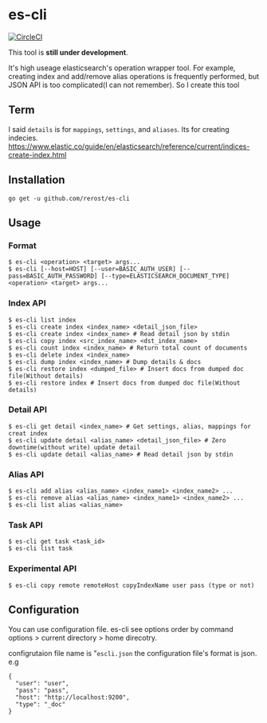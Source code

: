 # es-cli
[![CircleCI](https://circleci.com/gh/rerost/es-cli/tree/master.svg?style=svg&circle-token=df496b759fd684d97bf6f94c9251763960fcc049)](https://circleci.com/gh/rerost/es-cli/tree/master)

This tool is **still under development**.

It's high useage elasticsearch's operation wrapper tool.
For example, creating index and add/remove alias operations is frequently performed, but JSON API is too complicated(I can not remember).
So I create this tool

## Term
I said `details` is for `mappings`, `settings`, and `aliases`.
Its for creating indecies.
https://www.elastic.co/guide/en/elasticsearch/reference/current/indices-create-index.html

## Installation
`go get -u github.com/rerost/es-cli`

## Usage
### Format
```
$ es-cli <operation> <target> args...
$ es-cli [--host=HOST] [--user=BASIC_AUTH_USER] [--pass=BASIC_AUTH_PASSWORD] [--type=ELASTICSEARCH_DOCUMENT_TYPE] <operation> <target> args...
```

### Index API
```
$ es-cli list index
$ es-cli create index <index_name> <detail_json_file>
$ es-cli create index <index_name> # Read detail json by stdin
$ es-cli copy index <src_index_name> <dst_index_name>
$ es-cli count index <index_name> # Return total count of documents
$ es-cli delete index <index_name>
$ es-cli dump index <index_name> # Dump details & docs
$ es-cli restore index <dumped_file> # Insert docs from dumped doc file(Without details)
$ es-cli restore index # Insert docs from dumped doc file(Without details)
```


### Detail API
```
$ es-cli get detail <index_name> # Get settings, alias, mappings for creat index
$ es-cli update detail <alias_name> <detail_json_file> # Zero downtime(without write) update detail
$ es-cli update detail <alias_name> # Read detail json by stdin
```

### Alias API
```
$ es-cli add alias <alias_name> <index_name1> <index_name2> ...
$ es-cli remove alias <alias_name> <index_name1> <index_name2> ...
$ es-cli list alias <alias_name>
```

### Task API
```
$ es-cli get task <task_id>
$ es-cli list task
```

### Experimental API
```
$ es-cli copy remote remoteHost copyIndexName user pass (type or not)
```

## Configuration
You can use configuration file.
es-cli see options order by command options > current directory > home direcotry.

configrutaion file name is "`escli.json`
the configuration file's format is json.
e.g
```
{
  "user": "user", 
  "pass": "pass",
  "host": "http://localhost:9200",
  "type": "_doc"
}
```
